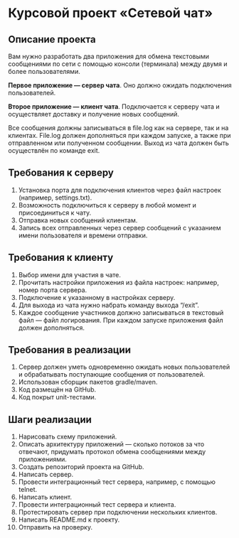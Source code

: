 # Курсовой проект «Сетевой чат»

## Описание проекта

Вам нужно разработать два приложения для обмена текстовыми сообщениями по сети с помощью консоли (терминала) между двумя и более пользователями.

**Первое приложение — сервер чата**. Оно должно ожидать подключения пользователей.

**Второе приложение — клиент чата**. Подключается к серверу чата и осуществляет доставку и получение новых сообщений.

Все сообщения должны записываться в file.log как на сервере, так и на клиентах. File.log должен дополняться при каждом запуске, а также при отправленном или полученном сообщении. Выход из чата должен быть осуществлён по команде exit.

## Требования к серверу

1. Установка порта для подключения клиентов через файл настроек (например, settings.txt).
1. Возможность подключиться к серверу в любой момент и присоединиться к чату.
1. Отправка новых сообщений клиентам.
1. Запись всех отправленных через сервер сообщений с указанием имени пользователя и времени отправки.

## Требования к клиенту

1. Выбор имени для участия в чате.
1. Прочитать настройки приложения из файла настроек: например, номер порта сервера.
1. Подключение к указанному в настройках серверу.
1. Для выхода из чата нужно набрать команду выхода “/exit”.
1. Каждое сообщение участников должно записываться в текстовый файл — файл логирования. При каждом запуске приложения файл должен дополняться.

## Требования в реализации

1. Сервер должен уметь одновременно ожидать новых пользователей и обрабатывать поступающие сообщения от пользователей.
1. Использован сборщик пакетов gradle/maven.
1. Код размещён на GitHub.
1. Код покрыт unit-тестами.

## Шаги реализации

1. Нарисовать схему приложений.
2. Описать архитектуру приложений — сколько потоков за что отвечают, придумать протокол обмена сообщениями между приложениями.
3. Создать репозиторий проекта на GitHub.
4. Написать сервер.
5. Провести интеграционный тест сервера, например, с помощью telnet.
6. Написать клиент.
7. Провести интеграционный тест сервера и клиента.
8. Протестировать сервер при подключении нескольких клиентов.
9. Написать README.md к проекту.
10. Отправить на проверку.
